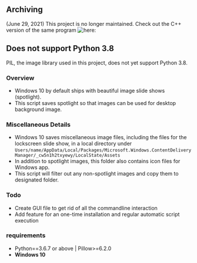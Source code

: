## Archiving

(June 29, 2021) This project is no longer maintained. Check out the C++ version of the same program ![here](https://github.com/jeongm-in/limsave):  

## Does not support Python 3.8
PIL, the image library used in this project, does not yet support Python 3.8. 

### Overview
  - Windows 10 by default ships with beautiful image slide shows (spotlight). 
  - This script saves spotlight so that images can be used for desktop background image.

  
### Miscellaneous Details
  - Windows 10 saves miscellaneous image files, including the files for the lockscreen slide show, in a local directory under `Users/name/AppData/Local/Packages/Microsoft.Windows.ContentDeliveryManager/_cw5n1h2txyewy/LocalState/Assets`
  - In addition to spotlight images, this folder also contains icon files for Windows app. 
  - This script will filter out any non-spotlight images and copy them to designated folder.
  
### Todo
  - Create GUI file to get rid of all the commandline interaction
  - Add feature for an one-time installation and regular automatic script execution
  
### requirements 
  - Python==3.6.7 or above | Pillow>=6.2.0
  - __Windows 10__
  
